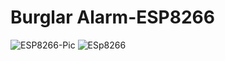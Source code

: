 # Burglar Alarm-ESP8266

![ESP8266-Pic](https://user-images.githubusercontent.com/22281772/113051228-ff69cb00-91ba-11eb-9ef8-8153670c5b4d.png)
![ESp8266](https://user-images.githubusercontent.com/22281772/113051306-13adc800-91bb-11eb-9fc7-f225b8897caf.png)
